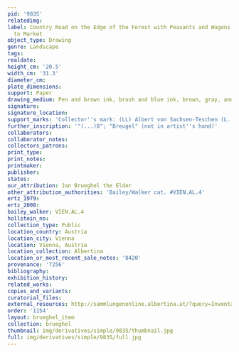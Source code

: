 ```yaml
---
pid: '9835'
relatedimg: 
label: Country Road on the Edge of the Forest with Peasants and Wagons on the Way
  to Market
object_type: Drawing
genre: Landscape
tags: 
realdate: 
height_cm: '20.5'
width_cm: '31.3'
diameter_cm: 
plate_dimensions: 
support: Paper
drawing_medium: Pen and brown ink, brush and blue ink, brown, gray, and blue wash
signature: 
signature_location: 
support_marks: 'Collector''s mark: (LL) Albert von Sachsen-Teschen (L. 174)'
further_inscription: '"(...)8"; "Breugel" (not in artist''s hand)'
collaborators: 
collaborator_notes: 
collectors_patrons: 
print_type: 
print_notes: 
printmaker: 
publisher: 
states: 
our_attribution: Jan Brueghel the Elder
other_attribution_authorities: 'Bailey/Walker cat. #VIEN.AL.4'
ertz_1979: 
ertz_2008: 
bailey_walker: VIEN.AL.4
hollstein_no: 
collection_type: Public
location_country: Austria
location_city: Vienna
location: Vienna, Austria
location_collection: Albertina
location_or_most_recent_sale_notes: '8420'
provenance: '7256'
bibliography: 
exhibition_history: 
related_works: 
copies_and_variants: 
curatorial_files: 
external_resources: http://sammlungenonline.albertina.at/?query=Inventarnummer%3D%5B8420%5D&showtype=record
order: '1154'
layout: brueghel_item
collection: brueghel
thumbnail: img/derivatives/simple/9835/thumbnail.jpg
full: img/derivatives/simple/9835/full.jpg
---
```

